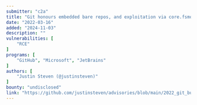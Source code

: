 ```yaml
---
submitter: "c2a"
title: "Git honours embedded bare repos, and exploitation via core.fsmonitor in a directory's .git/config affects IDEs, shell prompts and Git pillagers"
date: "2022-03-16"
added: "2024-11-03"
description: ""
vulnerabilities: [
    "RCE"
]
programs: [
    "GitHub", "Microsoft", "JetBrains"
]
authors: [
    "Justin Steven (@justinsteven)"
]
bounty: "undisclosed"
link: "https://github.com/justinsteven/advisories/blob/main/2022_git_buried_bare_repos_and_fsmonitor_various_abuses.md"
---
```




